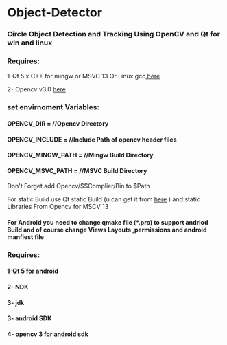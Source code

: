# Object-Detector
<h3>Circle Object Detection and Tracking Using OpenCV and Qt for win and linux</h3>
<h3>Requires:</h3> 
1-Qt 5.x C++ for mingw or MSVC 13 Or Linux gcc<a href= "https://www.qt.io/"> here</a>

 2- Opencv v3.0 <a href= "https://www.http://opencv.org/"> here</a>
  
<h3>set envirnoment Variables:</h3>
  <h4>OPENCV_DIR = //Opencv Directory</h4>
  <h4>OPENCV_INCLUDE = //Include Path of opencv header files</h4>
  <h4>OPENCV_MINGW_PATH = //Mingw Build Directory</h4>
  <h4>OPENCV_MSVC_PATH = //MSVC Build Directory</h4>
Don't Forget add Opencv/$$Complier/Bin to $Path

For static Build use Qt static Build (u can get it from <a href="https://www.npcglib.org/~stathis/blog/precompiled-qt4-qt5" target="_blank">here</a> ) and static Libraries From Opencv for MSCV 13
<h4>For Android you need to change qmake file (*.pro) to support andriod Build and of course change Views Layouts ,permissions and android manfiest file</h4>   
<h3>Requires:</h3>
    <h4>1-Qt 5 for android</h4> 
    <h4>2- NDK</h4>
    <h4>3- jdk</h4>
    <h4>3- android SDK</h4>
    <h4>4- opencv 3 for android sdk</h4>  
